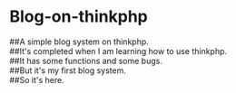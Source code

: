 # Blog-on-thinkphp
##A simple blog system on thinkphp.<br>
##It's completed when I am learning how to use thinkphp.<br>
##It has some functions and some bugs.<br>
##But it's my first blog system.<br>
##So it's here.
